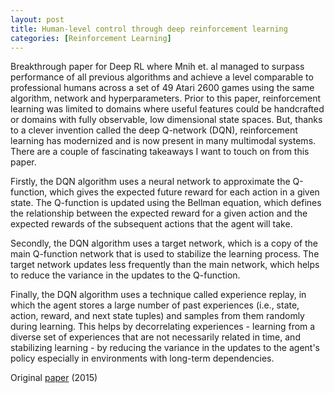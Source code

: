 ```yaml
---
layout: post
title: Human-level control through deep reinforcement learning 
categories: [Reinforcement Learning]
---
```


Breakthrough paper for Deep RL where Mnih et. al managed to surpass performance of all previous algorithms and achieve a level comparable to professional humans across a set of 49 Atari 2600 games using the same algorithm, network and hyperparameters. Prior to this paper, reinforcement learning was limited to domains where useful features could be handcrafted or domains with fully observable, low dimensional state spaces. But, thanks to a clever invention called the deep Q-network (DQN), reinforcement learning has modernized and is now present in many multimodal systems. There are a couple of fascinating takeaways I want to touch on from this paper.

Firstly, the DQN algorithm uses a neural network to approximate the Q-function, which gives the expected future reward for each action in a given state. The Q-function is updated using the Bellman equation, which defines the relationship between the expected reward for a given action and the expected rewards of the subsequent actions that the agent will take.

Secondly, the DQN algorithm uses a target network, which is a copy of the main Q-function network that is used to stabilize the learning process. The target network updates less frequently than the main network, which helps to reduce the variance in the updates to the Q-function.

Finally, the DQN algorithm uses a technique called experience replay, in which the agent stores a large number of past experiences (i.e., state, action, reward, and next state tuples) and samples from them randomly during learning. This helps by decorrelating experiences - learning from a diverse set of experiences that are not necessarily related in time, and stabilizing learning - by reducing the variance in the updates to the agent's policy especially in environments with long-term dependencies. 

Original [paper](https://storage.googleapis.com/deepmind-media/dqn/DQNNaturePaper.pdf) (2015)
